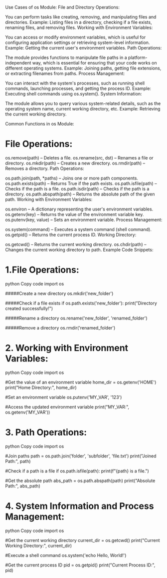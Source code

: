 Use Cases of os Module:
File and Directory Operations:

You can perform tasks like creating, removing, and manipulating files and directories.
Example: Listing files in a directory, checking if a file exists, renaming files, and removing files.
Working with Environment Variables:

You can access or modify environment variables, which is useful for configuring application settings or retrieving system-level information.
Example: Getting the current user's environment variables.
Path Operations:

The module provides functions to manipulate file paths in a platform-independent way, which is essential for ensuring that your code works on different operating systems.
Example: Joining paths, getting file extensions, or extracting filenames from paths.
Process Management:

You can interact with the system's processes, such as running shell commands, launching processes, and getting the process ID.
Example: Executing shell commands using os.system().
System Information:

The module allows you to query various system-related details, such as the operating system name, current working directory, etc.
Example: Retrieving the current working directory.


Common Functions in os Module:


# File Operations:

os.remove(path) – Deletes a file.
os.rename(src, dst) – Renames a file or directory.
os.mkdir(path) – Creates a new directory.
os.rmdir(path) – Removes a directory.
Path Operations:

os.path.join(path, *paths) – Joins one or more path components.
os.path.exists(path) – Returns True if the path exists.
os.path.isfile(path) – Checks if the path is a file.
os.path.isdir(path) – Checks if the path is a directory.
os.path.abspath(path) – Returns the absolute path of the given path.
Working with Environment Variables:

os.environ – A dictionary representing the user's environment variables.
os.getenv(key) – Returns the value of the environment variable key.
os.putenv(key, value) – Sets an environment variable.
Process Management:

os.system(command) – Executes a system command (shell command).
os.getpid() – Returns the current process ID.
Working Directory:

os.getcwd() – Returns the current working directory.
os.chdir(path) – Changes the current working directory to path.
Example Code Snippets:


# 1.File Operations:
python
Copy code
import os

#####Create a new directory
os.mkdir('new_folder')

#####Check if a file exists
if os.path.exists('new_folder'):
    print("Directory created successfully!")

#####Rename a directory
os.rename('new_folder', 'renamed_folder')

#####Remove a directory
os.rmdir('renamed_folder')


# 2. Working with Environment Variables:
python
Copy code
import os

#Get the value of an environment variable
home_dir = os.getenv('HOME')
print("Home Directory:", home_dir)

#Set an environment variable
os.putenv('MY_VAR', '123')

#Access the updated environment variable
print("MY_VAR:", os.getenv('MY_VAR'))



# 3. Path Operations:
python
Copy code
import os

#Join paths
path = os.path.join('folder', 'subfolder', 'file.txt')
print("Joined Path:", path)

#Check if a path is a file
if os.path.isfile(path):
    print(f"{path} is a file.")

#Get the absolute path
abs_path = os.path.abspath(path)
print("Absolute Path:", abs_path)



# 4. System Information and Process Management:
python
Copy code
import os

#Get the current working directory
current_dir = os.getcwd()
print("Current Working Directory:", current_dir)

#Execute a shell command
os.system('echo Hello, World!')

#Get the current process ID
pid = os.getpid()
print("Current Process ID:", pid)
